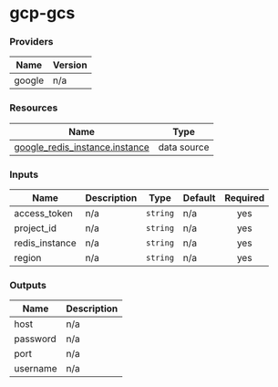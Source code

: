 # gcp-gcs
<!-- BEGIN_TF_DOCS -->


### Providers

| Name | Version |
|------|---------|
| google | n/a |

### Resources

| Name | Type |
|------|------|
| [google_redis_instance.instance](https://registry.terraform.io/providers/hashicorp/google/latest/docs/data-sources/redis_instance) | data source |

### Inputs

| Name | Description | Type | Default | Required |
|------|-------------|------|---------|:--------:|
| access\_token | n/a | `string` | n/a | yes |
| project\_id | n/a | `string` | n/a | yes |
| redis\_instance | n/a | `string` | n/a | yes |
| region | n/a | `string` | n/a | yes |

### Outputs

| Name | Description |
|------|-------------|
| host | n/a |
| password | n/a |
| port | n/a |
| username | n/a |
<!-- END_TF_DOCS -->